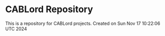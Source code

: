 # CABLord Repository
This is a repository for CABLord projects.
Created on Sun Nov 17 10:22:06 UTC 2024

